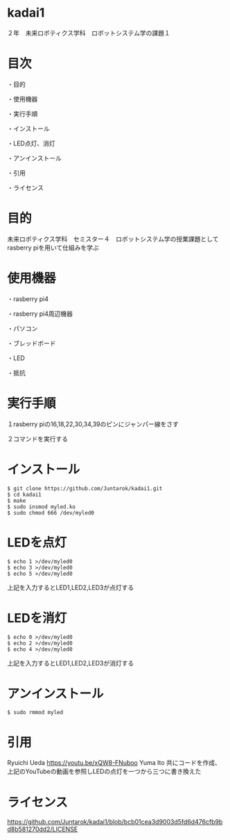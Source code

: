    # kadai1
２年　未来ロボティクス学科　ロボットシステム学の課題１
# 目次
・目的

・使用機器

・実行手順

・インストール

・LED点灯、消灯

・アンインストール

・引用

・ライセンス

# 目的

未来ロボティクス学科　セミスター４　ロボットシステム学の授業課題としてrasberry piを用いて仕組みを学ぶ

# 使用機器

・rasberry pi4

・rasberry pi4周辺機器

・パソコン

・ブレッドボード

・LED

・抵抗

# 実行手順
１rasberry piの16,18,22,30,34,39のピンにジャンパー線をさす

２コマンドを実行する


# インストール
    $ git clone https://github.com/Juntarok/kadai1.git
    $ cd kadai1
    $ make
    $ sudo insmod myled.ko
    $ sudo chmod 666 /dev/myled0

# LEDを点灯
    $ echo 1 >/dev/myled0
    $ echo 3 >/dev/myled0
    $ echo 5 >/dev/myled0
上記を入力するとLED1,LED2,LED3が点灯する

# LEDを消灯
    $ echo 0 >/dev/myled0
    $ echo 2 >/dev/myled0
    $ echo 4 >/dev/myled0
上記を入力するとLED1,LED2,LED3が消灯する

# アンインストール
    $ sudo rmmod myled
    
# 引用
   Ryuichi Ueda https://youtu.be/xQW8-FNuboo
   Yuma Ito 共にコードを作成、上記のYouTubeの動画を参照しLEDの点灯を一つから三つに書き換えた
   

# ライセンス
https://github.com/Juntarok/kadai1/blob/bcb01cea3d9003d5fd6d476cfb9bd8b581270dd2/LICENSE
